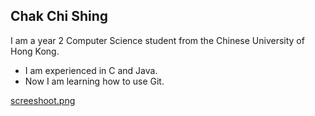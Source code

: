 Chak Chi Shing
--
I am a year 2 Computer Science student from the Chinese University of Hong Kong. 

* I am experienced in C and Java.
* Now I am learning how to use Git.

[screeshoot.png]()
